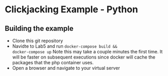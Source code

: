 # Clickjacking Example - Python

## Building the example

* Clone this git repository
* Navidte to Lab5 and run <code>docker-compose build && docker-compose up</code> Note this may take a couple minutes the first time. It will be faster on subsequent executions since docker will cache the packages that the php container uses.
* Open a browser and navigate to your virtual server


